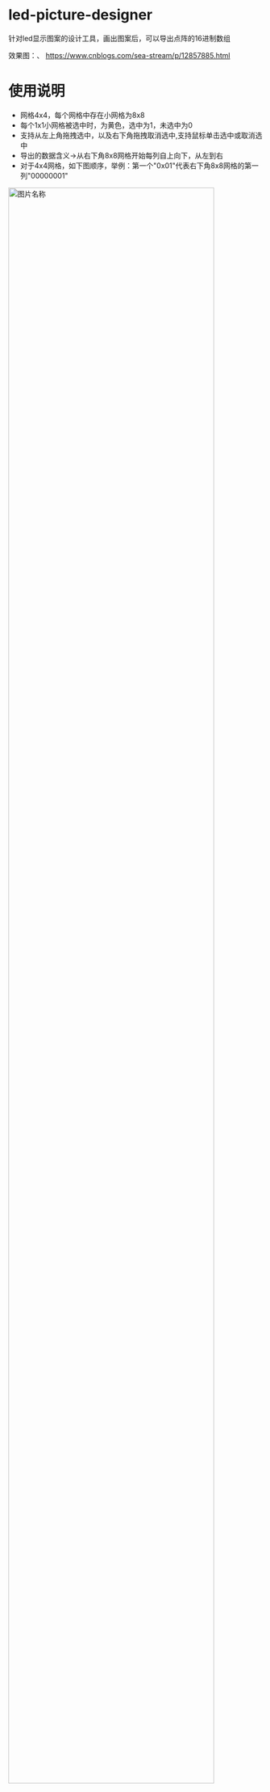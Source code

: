 # led-picture-designer
针对led显示图案的设计工具，画出图案后，可以导出点阵的16进制数组

效果图：、
https://www.cnblogs.com/sea-stream/p/12857885.html

# 使用说明

- 网格4x4，每个网格中存在小网格为8x8 
- 每个1x1小网格被选中时，为黄色，选中为1，未选中为0
- 支持从左上角拖拽选中，以及右下角拖拽取消选中,支持鼠标单击选中或取消选中
- 导出的数据含义->从右下角8x8网格开始每列自上向下，从左到右
- 对于4x4网格，如下图顺序，举例：第一个"0x01"代表右下角8x8网格的第一列"00000001"
<img src="https://img2020.cnblogs.com/blog/1011634/202005/1011634-20200508185725296-633936721.png" width = "90%" height = "90%" alt="图片名称" />

